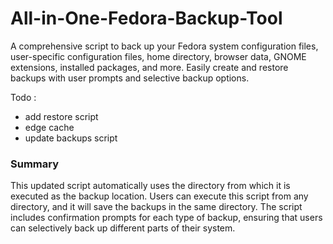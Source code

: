# All-in-One-Fedora-Backup-Tool
A comprehensive script to back up your Fedora system configuration files, user-specific configuration files, home directory, browser data, GNOME extensions, installed packages, and more. Easily create and restore backups with user prompts and selective backup options.

Todo : 
- add restore script
- edge cache
- update backups script


### Summary

This updated script automatically uses the directory from which it is executed as the backup location. Users can execute this script from any directory, and it will save the backups in the same directory. The script includes confirmation prompts for each type of backup, ensuring that users can selectively back up different parts of their system.
